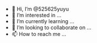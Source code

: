 - 👋 Hi, I’m @525625yuyu
- 👀 I’m interested in ...
- 🌱 I’m currently learning ...
- 💞️ I’m looking to collaborate on ...
- 📫 How to reach me ...

<!---
525625yuyu/525625yuyu is a ✨ special ✨ repository because its `README.md` (this file) appears on your GitHub profile.
You can click the Preview link to take a look at your changes.
--->
